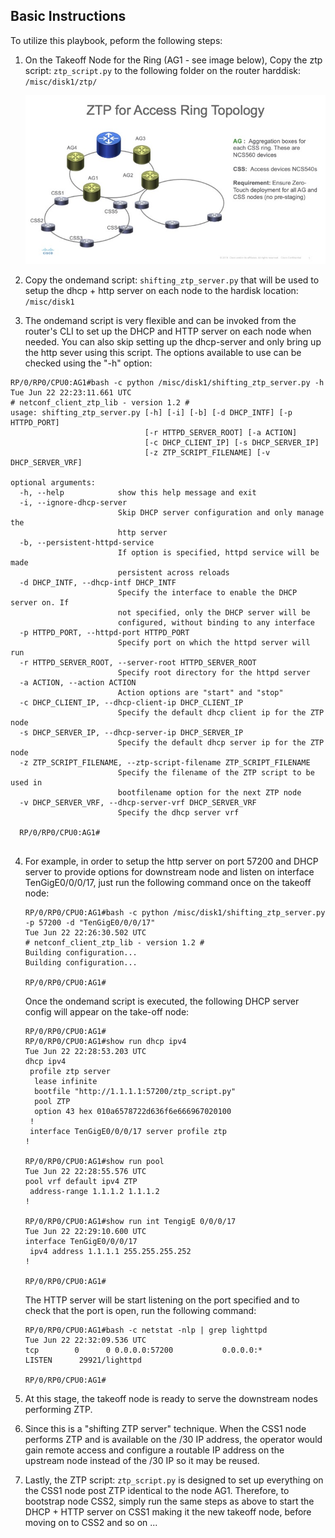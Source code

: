## Basic Instructions

To utilize this playbook, peform the following steps:

1) On the Takeoff Node for the Ring (AG1 - see image below), Copy the ztp script: `ztp_script.py` to the following folder on the router harddisk: `/misc/disk1/ztp/`

    ![](images/Slide1.jpeg)  
    
2) Copy the ondemand script: `shifting_ztp_server.py` that will be used to setup the dhcp + http server on each node to the hardisk location:  `/misc/disk1`

3) The ondemand script is very flexible and can be invoked from the router's CLI to set up the DHCP and HTTP server on each node when needed. You can also skip setting up the dhcp-server and only bring up the http sever using this script. The options available to use can be checked using the "-h" option:

  ```
  RP/0/RP0/CPU0:AG1#bash -c python /misc/disk1/shifting_ztp_server.py -h   
  Tue Jun 22 22:23:11.661 UTC
  # netconf_client_ztp_lib - version 1.2 #
  usage: shifting_ztp_server.py [-h] [-i] [-b] [-d DHCP_INTF] [-p HTTPD_PORT]
                                [-r HTTPD_SERVER_ROOT] [-a ACTION]
                                [-c DHCP_CLIENT_IP] [-s DHCP_SERVER_IP]
                                [-z ZTP_SCRIPT_FILENAME] [-v DHCP_SERVER_VRF]

  optional arguments:
    -h, --help            show this help message and exit
    -i, --ignore-dhcp-server
                          Skip DHCP server configuration and only manage the
                          http server
    -b, --persistent-httpd-service
                          If option is specified, httpd service will be made
                          persistent across reloads
    -d DHCP_INTF, --dhcp-intf DHCP_INTF
                          Specify the interface to enable the DHCP server on. If
                          not specified, only the DHCP server will be
                          configured, without binding to any interface
    -p HTTPD_PORT, --httpd-port HTTPD_PORT
                          Specify port on which the httpd server will run
    -r HTTPD_SERVER_ROOT, --server-root HTTPD_SERVER_ROOT
                          Specify root directory for the httpd server
    -a ACTION, --action ACTION
                          Action options are "start" and "stop"
    -c DHCP_CLIENT_IP, --dhcp-client-ip DHCP_CLIENT_IP
                          Specify the default dhcp client ip for the ZTP node
    -s DHCP_SERVER_IP, --dhcp-server-ip DHCP_SERVER_IP
                          Specify the default dhcp server ip for the ZTP node
    -z ZTP_SCRIPT_FILENAME, --ztp-script-filename ZTP_SCRIPT_FILENAME
                          Specify the filename of the ZTP script to be used in
                          bootfilename option for the next ZTP node
    -v DHCP_SERVER_VRF, --dhcp-server-vrf DHCP_SERVER_VRF
                          Specify the dhcp server vrf

    RP/0/RP0/CPU0:AG1#


  ```
 
 4) For example, in order to setup the http server on port 57200 and DHCP server to provide options for downstream node and listen on interface TenGigE0/0/0/17, just run the following command once on the takeoff node:

    ```
    RP/0/RP0/CPU0:AG1#bash -c python /misc/disk1/shifting_ztp_server.py -p 57200 -d "TenGigE0/0/0/17"
    Tue Jun 22 22:26:30.502 UTC
    # netconf_client_ztp_lib - version 1.2 #
    Building configuration...
    Building configuration...

    RP/0/RP0/CPU0:AG1#
    ```
    Once the ondemand script is executed, the following DHCP server config will appear on the take-off node:
    
    ```
    RP/0/RP0/CPU0:AG1#
    RP/0/RP0/CPU0:AG1#show run dhcp ipv4
    Tue Jun 22 22:28:53.203 UTC
    dhcp ipv4
     profile ztp server
      lease infinite
      bootfile "http://1.1.1.1:57200/ztp_script.py"
      pool ZTP
      option 43 hex 010a6578722d636f6e666967020100
     !
     interface TenGigE0/0/0/17 server profile ztp
    !

    RP/0/RP0/CPU0:AG1#show run pool     
    Tue Jun 22 22:28:55.576 UTC
    pool vrf default ipv4 ZTP
     address-range 1.1.1.2 1.1.1.2
    !

    RP/0/RP0/CPU0:AG1#show run int TengigE 0/0/0/17
    Tue Jun 22 22:29:10.600 UTC
    interface TenGigE0/0/0/17
     ipv4 address 1.1.1.1 255.255.255.252
    !

    RP/0/RP0/CPU0:AG1#

    ```

    The HTTP server will be start listening on the port specified and to check that the port is open, run the following command:
    
    ```
    RP/0/RP0/CPU0:AG1#bash -c netstat -nlp | grep lighttpd  
    Tue Jun 22 22:32:09.536 UTC
    tcp        0      0 0.0.0.0:57200           0.0.0.0:*               LISTEN      29921/lighttpd  

    RP/0/RP0/CPU0:AG1#
    
    ```
    
 5) At this stage, the takeoff node is ready to serve the downstream nodes performing ZTP. 
 6) Since this is a "shifting ZTP server" technique. When the CSS1 node performs ZTP and is available on the /30 IP address, the operator would gain remote access and configure a routable IP address on the upstream node instead of the /30 IP so it may be reused.
 
 7) Lastly, the ZTP script: `ztp_script.py` is designed to set up everything on the CSS1 node post ZTP identical to the node AG1. Therefore, to bootstrap node CSS2, simply run the same steps as above to start the DHCP + HTTP server on CSS1 making it the new takeoff node, before moving on to CSS2 and so on ...
    
